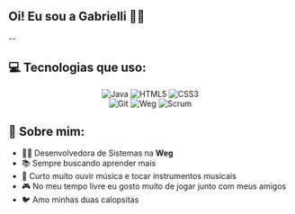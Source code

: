 ## Oi! Eu sou a Gabrielli 👋😊

--

## 💻 Tecnologias que uso:

<p align="center">
  <img src="https://img.shields.io/badge/Java-007396?style=for-the-badge&logo=java&logoColor=white" alt="Java"/>
  <img src="https://img.shields.io/badge/HTML5-E34F26?style=for-the-badge&logo=html5&logoColor=white" alt="HTML5"/>
  <img src="https://img.shields.io/badge/CSS3-1572B6?style=for-the-badge&logo=css3&logoColor=white" alt="CSS3"/>
  <br>
  <img src="https://img.shields.io/badge/Git-F05032?style=for-the-badge&logo=git&logoColor=white" alt="Git"/>
  <img src="https://img.shields.io/badge/Weg-003366?style=for-the-badge&logo=generic&logoColor=white" alt="Weg"/>
  <img src="https://img.shields.io/badge/Scrum-6DB33F?style=for-the-badge&logo=scrumalliance&logoColor=white" alt="Scrum"/>
</p>

## 🎯 Sobre mim:

- 👩‍💻 Desenvolvedora de Sistemas na **Weg**  
- 📚 Sempre buscando aprender mais  
- 🎵 Curto muito ouvir música e tocar instrumentos musicais  
- 🎮 No meu tempo livre eu gosto muito de jogar junto com meus amigos  
- 🐦 Amo minhas duas calopsitas
